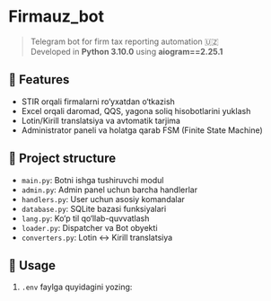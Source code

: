 # Firmauz_bot

> Telegram bot for firm tax reporting automation 🇺🇿  
> Developed in **Python 3.10.0** using **aiogram==2.25.1**

## 🔧 Features
- STIR orqali firmalarni ro‘yxatdan o‘tkazish
- Excel orqali daromad, QQS, yagona soliq hisobotlarini yuklash
- Lotin/Kirill translatsiya va avtomatik tarjima
- Administrator paneli va holatga qarab FSM (Finite State Machine)

## 📂 Project structure
- `main.py`: Botni ishga tushiruvchi modul
- `admin.py`: Admin panel uchun barcha handlerlar
- `handlers.py`: User uchun asosiy komandalar
- `database.py`: SQLite bazasi funksiyalari
- `lang.py`: Ko‘p til qo‘llab-quvvatlash
- `loader.py`: Dispatcher va Bot obyekti
- `converters.py`: Lotin ↔ Kirill translatsiya

## 🚀 Usage
1. `.env` faylga quyidagini yozing:

